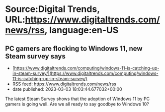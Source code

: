 # Source:Digital Trends, URL:https://www.digitaltrends.com/news/rss, language:en-US

## PC gamers are flocking to Windows 11, new Steam survey says
 - [https://www.digitaltrends.com/computing/windows-11-is-catching-up-in-steam-survey/](https://www.digitaltrends.com/computing/windows-11-is-catching-up-in-steam-survey/)
 - RSS feed: https://www.digitaltrends.com/news/rss
 - date published: 2023-03-03 18:03:44.677032+00:00

The latest Steam Survey shows that the adoption of Windows 11 by PC gamers is going well. Are we all ready to say goodbye to Windows 10?

